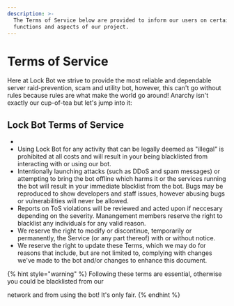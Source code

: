 ```yaml
---
description: >-
  The Terms of Service below are provided to inform our users on certain
  functions and aspects of our project.
---
```


# Terms of Service

Here at Lock Bot we strive to provide the most reliable and dependable server raid-prevention, scam and utility bot, however, this can't go without rules because rules are what make the world go around! Anarchy isn't exactly our cup-of-tea but let's jump into it:

## Lock Bot Terms of Service

*
* Using Lock Bot for any activity that can be legally deemed as "illegal" is prohibited at all costs and will result in your being blacklisted from interacting with or using our bot.
* Intentionally launching attacks (such as DDoS and spam messages) or attempting to bring the bot offline which harms it or the services running the bot will result in your immediate blacklist from the bot. Bugs may be reproduced to show developers and staff issues, however abusing bugs or vulnerabilities will never be allowed.&#x20;
* Reports on ToS violations will be reviewed and acted upon if neccesary depending on the severity. Manangement members reserve the right to blacklist any individuals for any valid reason.
* We reserve the right to modify or discontinue, temporarily or permanently, the Service (or any part thereof) with or without notice.
* We reserve the right to update these Terms, which we may do for reasons that include, but are not limited to, complying with changes we've made to the bot and/or changes to enhance this document.&#x20;

{% hint style="warning" %}
Following these terms are essential, otherwise you could be blacklisted from our&#x20;

network and from using the bot! It's only fair.
{% endhint %}
